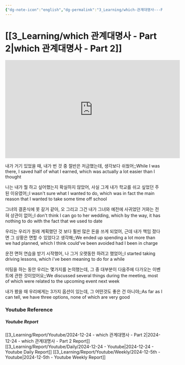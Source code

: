 ```yaml
---
{"dg-note-icon":"english","dg-permalink":"3_Learning/which-관계대명사---Part-2","created-date":"2024-12-24 12:08:12 am","date":"2024-12-24","type":"youtube","tags":["youtube","english","flashcards"],"aliases":null,"youtuber":"빨모쌤","channelName":"라이브 아카데미","link":"https://www.youtube.com/watch?v=HS2Y1JzQM-k","img":"https://img.youtube.com/vi/HS2Y1JzQM-k/0.jpg","dg-publish":true,"permalink":"/3_Learning/which-관계대명사---Part-2/","dgPassFrontmatter":true,"noteIcon":"english"}
---
```


# [[3_Learning/which 관계대명사 - Part 2\|which 관계대명사 - Part 2]]


<div class="container-root"><span></span></div><div><div class="container-root"><iframe width="560" height="315" src="https://www.youtube.com/embed/HS2Y1JzQM-k" title="YouTube video player" frameborder="0" allow="accelerometer; autoplay; clipboard-write; encrypted-media; gyroscope; picture-in-picture; web-share" allowfullscreen=""></iframe></div></div>

내가 거기 있었을 때, 내가 번 것 중 절반은 저금했는데, 생각보다 쉬웠어;;While I was there, I saved half of what I earned, which was actually a lot easier than I thought
<!--SR:!2025-01-10,8,250-->
나는 내가 뭘 하고 싶어했는지 확실하지 않았어, 사실 그게 내가 학교를 쉬고 싶었던 주된 이유였어;;I wasn't sure what I wanted to do, which was in fact the main reason that I wanted to take some time off school
<!--SR:!2024-12-28,1,230-->
그녀의 결혼식에 못 갈거 같아, 오 그리고 그건 내가 그녀와 예전에 사귀었던 거와는 전혀 상관이 없어;;I don't think I can go to her wedding, which by the way, it has nothing to do with the fact that we used to date
<!--SR:!2025-01-08,3,250-->
우리는 우리가 원래 계획했던 것 보다 훨씬 많은 돈을 쓰게 되었어, 근데 내가 책임 졌다면 그 상황은 면할 수 있었다고 생각해;;We ended up spending a lot more than we had planned, which I think could've been avoided had I been in charge
<!--SR:!2025-01-06,1,210-->
운전 면허 연습을 받기 시작했어, 나 그거 오랫동한 하려고 했었어;;I started taking driving lessons, which i've been meaning to do for a while
<!--SR:!2025-01-07,2,230-->
미팅을 하는 동안 우리는 몇가지를 논의했는데, 그 중 대부분이 다음주에 다가오는 이벤트에 관한 것이었어요;;We discussed several things during the meeting, most of which were related to the upcoming event next week
<!--SR:!2024-12-28,1,230-->
내가 봤을 때 우리에게는 3가지 옵션이 있는데, 그 어떤것도 좋은 건 아니야;;As far as I can tell, we have three options, none of which are very good
<!--SR:!2024-12-28,1,230-->









### Youtube Reference
##### Youtube Report
[[3_Learning/Report/Youtube/2024-12-24 - which 관계대명사 - Part 2\|2024-12-24 - which 관계대명사 - Part 2 Report]]
[[3_Learning/Report/Youtube/Daily/2024-12-24 - Youtube\|2024-12-24 - Youtube Daily Report]]
[[3_Learning/Report/Youtube/Weekly/2024-12-5th - Youtube\|2024-12-5th - Youtube Weekly Report]]

